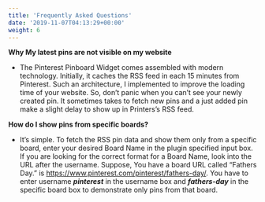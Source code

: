 ```yaml
---
title: 'Frequently Asked Questions'
date: '2019-11-07T04:13:29+00:00'
weight: 6
---
```


**Why My latest pins are not visible on my website**
- The Pinterest Pinboard Widget comes assembled with modern technology. Initially, it caches the RSS feed in each 15 minutes from Pinterest. Such an architecture, I implemented to improve the loading time of your website. So, don’t panic when you can’t see your newly created pin. It sometimes takes to fetch new pins and a just added pin make a slight delay to show up in Printers’s RSS feed.

**How do I show pins from specific boards?**
- It’s simple. To fetch the RSS pin data and show them only from a specific board, enter your desired Board Name in the plugin specified input box. If you are looking for the correct format for a Board Name, look into the URL after the username. Suppose, You have a board URL called “Fathers Day.” is https://www.pinterest.com/pinterest/fathers-day/. You have to enter username ***pinterest*** in the username box and ***fathers-day*** in the specific board box to demonstrate only pins from that board.